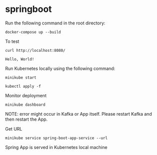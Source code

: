 # springboot
Run the following command in the root directory:

`docker-compose up --build`

To test

`curl http://localhost:8080/`

`Hello, World!`

Run Kubernetes locally using the following command:

`minikube start`

`kubectl apply -f`

Monitor deployment

`minikube dashboard`

NOTE: error might occur in Kafka or App itself. Please restart Kafka and then restart the App.

Get URL

`minikube service spring-boot-app-service --url`

Spring App is served in Kubernetes local machine
